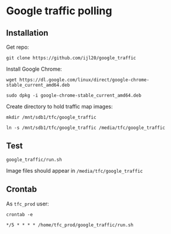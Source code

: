 # Google traffic polling

## Installation

Get repo:
```
git clone https://github.com/ijl20/google_traffic
```

Install Google Chrome:
```
wget https://dl.google.com/linux/direct/google-chrome-stable_current_amd64.deb

sudo dpkg -i google-chrome-stable_current_amd64.deb
```

Create directory to hold traffic map images:
```
mkdir /mnt/sdb1/tfc/google_traffic

ln -s /mnt/sdb1/tfc/google_traffic /media/tfc/google_traffic
```

## Test

```
google_traffic/run.sh
```

Image files should appear in `/media/tfc/google_traffic`

## Crontab

As `tfc_prod` user:

```
crontab -e

*/5 * * * * /home/tfc_prod/google_traffic/run.sh
```

